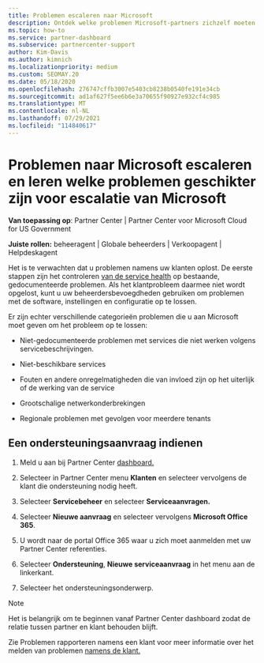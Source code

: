 ```yaml
---
title: Problemen escaleren naar Microsoft
description: Ontdek welke problemen Microsoft-partners zichzelf moeten oplossen voor hun klanten en welke problemen ze mogelijk moeten escaleren naar Microsoft.
ms.topic: how-to
ms.service: partner-dashboard
ms.subservice: partnercenter-support
author: Kim-Davis
ms.author: kimnich
ms.localizationpriority: medium
ms.custom: SEOMAY.20
ms.date: 05/18/2020
ms.openlocfilehash: 276747cffb3007e5403cb8238b0540fe191e34cb
ms.sourcegitcommit: ad1af627f5ee6b6e3a70655f90927e932cf4c985
ms.translationtype: MT
ms.contentlocale: nl-NL
ms.lasthandoff: 07/29/2021
ms.locfileid: "114840617"
---
```

# <a name="escalate-problems-to-microsoft-and-learn-which-issues-are-more-suited-to-microsoft-escalation"></a>Problemen naar Microsoft escaleren en leren welke problemen geschikter zijn voor escalatie van Microsoft  

**Van toepassing op**: Partner Center | Partner Center voor Microsoft Cloud for US Government

**Juiste rollen:** beheeragent | Globale beheerders | Verkoopagent | Helpdeskagent

Het is te verwachten dat u problemen namens uw klanten oplost. De eerste stappen zijn het controleren [van de service health](check-service-health.md) op bestaande, gedocumenteerde problemen. Als het klantprobleem daarmee niet wordt opgelost, kunt u uw beheerdersbevoegdheden gebruiken om problemen met de software, instellingen en configuratie op te lossen.

Er zijn echter verschillende categorieën problemen die u aan Microsoft moet geven om het probleem op te lossen:

- Niet-gedocumenteerde problemen met services die niet werken volgens servicebeschrijvingen.

- Niet-beschikbare services

- Fouten en andere onregelmatigheden die van invloed zijn op het uiterlijk of de werking van de service

- Grootschalige netwerkonderbrekingen

- Regionale problemen met gevolgen voor meerdere tenants

## <a name="submit-a-support-request"></a>Een ondersteuningsaanvraag indienen

1. Meld u aan bij Partner Center [dashboard.](https://partner.microsoft.com/dashboard)

2. Selecteer in Partner Center menu **Klanten** en selecteer vervolgens de klant die ondersteuning nodig heeft.

3. Selecteer **Servicebeheer** en selecteer **Serviceaanvragen.**

4. Selecteer **Nieuwe aanvraag** en selecteer vervolgens **Microsoft Office 365**.

5. U wordt naar de portal Office 365 waar u zich moet aanmelden met uw Partner Center referenties.

6. Selecteer **Ondersteuning**, **Nieuwe serviceaanvraag** in het menu aan de linkerkant.

7. Selecteer het ondersteuningsonderwerp.

>[!NOTE]
>Het is belangrijk om te beginnen vanaf Partner Center dashboard zodat de relatie tussen partner en klant behouden blijft. 

Zie Problemen rapporteren namens een klant voor meer informatie over het melden van problemen [namens de klant.](report-problems-on-behalf-of-a-customer.md)

